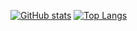 [![GitHub stats](https://github-readme-stats.vercel.app/api?username=maximemoreillon&hide_rank=true&theme=transparent&line_height=40&show_icons=true)](https://github.com/anuraghazra/github-readme-stats)
[![Top Langs](https://github-readme-stats.vercel.app/api/top-langs/?username=maximemoreillon&hide=php,processing&size_weight=0.5&count_weight=0.5&theme=transparent)](https://github.com/anuraghazra/github-readme-stats)
